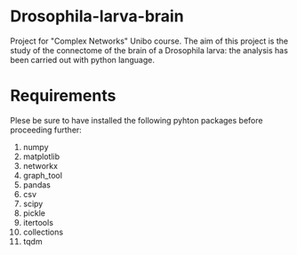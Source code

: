 # Drosophila-larva-brain
Project for "Complex Networks" Unibo course.
The aim of this project is the study of the connectome of the brain of a Drosophila larva: the analysis has been carried out with python language.
# Requirements
Plese be sure to have installed the following pyhton packages before proceeding further:
 1. numpy
 2. matplotlib
 3. networkx
 4. graph_tool
 5. pandas
 6. csv
 7. scipy
 8. pickle
 9. itertools
 10. collections
 11. tqdm
